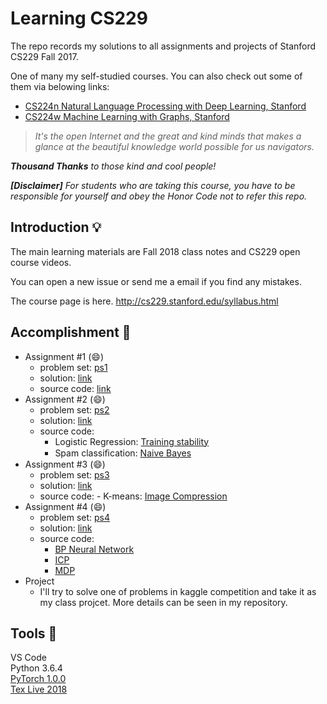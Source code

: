 # Learning CS229
The repo records my solutions to all assignments and projects of Stanford CS229 Fall 2017.

One of many my self-studied courses. You can also check out some of them via belowing links:
- [CS224n Natural Language Processing with Deep Learning, Stanford](https://github.com/LFhase/Learning_CS224n)
- [CS224w Machine Learning with Graphs, Stanford](https://github.com/LFhase/Learning_CS224w)

> *It's the open Internet and the great and kind minds that makes a glance at the beautiful knowledge world possible for us navigators.*

***Thousand Thanks** to those kind and cool people!*

***[Disclaimer]** For students who are taking this course, you have to be responsible for yourself and obey the Honor Code not to refer this repo.*

## Introduction 💡
The main learning materials are Fall 2018 class notes and CS229 open course videos.

You can open a new issue or send me a email if you find any mistakes.

The course page is here. http://cs229.stanford.edu/syllabus.html

## Accomplishment 🎈 
- Assignment #1 (😄)
  - problem set: [ps1](https://github.com/LFhase/CS229/blob/master/Assignments/Assignment1/ps1.pdf)
  - solution: [link](https://github.com/LFhase/CS229/blob/master/Assignments/Assignment1/assig1.pdf)
  - source code: [link](https://github.com/LFhase/CS229/blob/master/Assignments/Assignment1/assig1.py)
- Assignment #2 (😄)
  - problem set: [ps2](https://github.com/LFhase/CS229/blob/master/Assignments/Assignment2/ps2.pdf)
  - solution: [link](https://github.com/LFhase/CS229/blob/master/Assignments/Assignment2/assignment2.pdf)
  - source code: 
    - Logistic Regression: [Training stability](https://github.com/LFhase/CS229/blob/master/Assignments/Assignment2/Q1/lr_debug.py)
    -  Spam classiﬁcation: [Naive Bayes](https://github.com/LFhase/CS229/blob/master/Assignments/Assignment2/Q6/nb.py)
- Assignment #3 (😄)
  - problem set: [ps3](https://github.com/LFhase/CS229/blob/master/Assignments/Assignment3/ps3.pdf)
  - solution: [link](https://github.com/LFhase/CS229/blob/master/Assignments/Assignment3/assignment3.pdf)
  - source code: 
        - K-means: [Image Compression](https://github.com/LFhase/CS229/blob/master/Assignments/Assignment3/Q5/k-means.py)
- Assignment #4 (😄)
  - problem set: [ps4](https://github.com/LFhase/CS229/blob/master/Assignments/Assignment4/ps4.pdf)
  - solution: [link](https://github.com/LFhase/CS229/blob/master/Assignments/Assignment4/assignment4.pdf)
  - source code: 
       - [BP Neural Network](https://github.com/LFhase/CS229/blob/master/Assignments/Assignment4/Q1/nn_starter.py)
       - [ICP](https://github.com/LFhase/CS229/blob/master/Assignments/Assignment4/Q4/bellsej.py)
       - [MDP](https://github.com/LFhase/CS229/blob/master/Assignments/Assignment4/Q6/control.py)
- Project
  - I'll try to solve one of problems in kaggle competition and take it as my class projcet. More details can be seen in my repository.

## Tools 🔨
VS Code <br>
Python 3.6.4 <br>
[PyTorch 1.0.0](https://pytorch.org) <br>
[Tex Live 2018](http://www.tug.org/texlive/windows.html)
